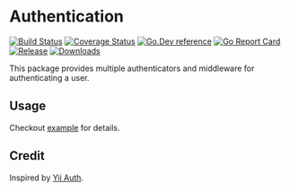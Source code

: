 # Authentication
[![Build Status](https://img.shields.io/travis/clevergo/auth?style=for-the-badge)](https://travis-ci.org/clevergo/auth)
[![Coverage Status](https://img.shields.io/coveralls/github/clevergo/auth?style=for-the-badge)](https://coveralls.io/github/clevergo/auth?branch=master)
[![Go.Dev reference](https://img.shields.io/badge/go.dev-reference-blue?logo=go&logoColor=white&style=for-the-badge)](https://pkg.go.dev/clevergo.tech/auth?tab=doc)
[![Go Report Card](https://goreportcard.com/badge/clevergo.tech/auth?style=for-the-badge)](https://goreportcard.com/report/clevergo.tech/auth)
[![Release](https://img.shields.io/github/release/clevergo/auth.svg?style=for-the-badge)](https://github.com/clevergo/auth/releases)
[![Downloads](https://img.shields.io/endpoint?url=https://pkg.clevergo.tech/api/badges/downloads/month/clevergo.tech/auth&style=for-the-badge)](https://pkg.clevergo.tech/)

This package provides multiple authenticators and middleware for authenticating a user.

## Usage

Checkout [example](https://github.com/clevergo/examples/tree/master/auth) for details.

## Credit

Inspired by [Yii Auth](https://github.com/yiisoft/auth).
